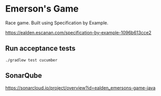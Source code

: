 # Emerson's Game

Race game.  Built using Specification by Example.

https://ealden.escanan.com/specification-by-example-1096b613cce2

## Run acceptance tests

`./gradlew test cucumber`

## SonarQube

https://sonarcloud.io/project/overview?id=ealden_emersons-game-java
